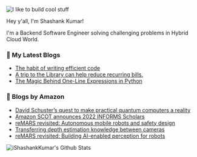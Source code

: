 ![I like to build cool stuff](https://res.cloudinary.com/dt8g3rhcy/image/upload/v1595929574/i_like_to_build_cool_shit._1_nzbwjh.png)

Hey y'all, I'm Shashank Kumar! 

I'm a Backend Software Engineer solving challenging problems in Hybrid Cloud World.

### 📕 My Latest Blogs
<!-- BLOG-POST-LIST:START -->
- [The habit of writing efficient code](https://medium.com/@ishashankkumar/the-habit-of-writing-efficient-code-153b05f04269?source=rss-d24dda280d5f------2)
- [A trip to the Library can help reduce recurring bills.](https://medium.com/swlh/a-trip-to-the-library-can-help-reduce-recurring-bills-23bca495cdf5?source=rss-d24dda280d5f------2)
- [The Magic Behind One-Line Expressions in Python](https://medium.com/swlh/the-magic-behind-one-line-expressions-in-python-816c10180c5c?source=rss-d24dda280d5f------2)
<!-- BLOG-POST-LIST:END -->

### 📕 Blogs by Amazon
<!-- AMAZON-BLOG-POST-LIST:START -->
- [David Schuster’s quest to make practical quantum computers a reality](https://www.amazon.science/working-at-amazon/david-schusters-quest-to-make-practical-quantum-computers-a-reality)
- [Amazon SCOT announces 2022 INFORMS Scholars](https://www.amazon.science/latest-news/amazon-scot-announces-2022-informs-scholars)
- [reMARS revisited: Autonomous mobile robots and safety design](https://www.amazon.science/latest-news/remars-revisited-functional-safety-product-development-for-autonomous-mobile-robots)
- [Transferring depth estimation knowledge between cameras](https://www.amazon.science/blog/transferring-depth-estimation-knowledge-between-cameras)
- [reMARS revisited: Building AI-enabled perception for robots](https://www.amazon.science/latest-news/remars-revisited-how-amazon-builds-ai-enabled-perception-for-robots)
<!-- AMAZON-BLOG-POST-LIST:END -->



<img align="center" alt="iShashankKumar's Github Stats" src="https://github-readme-stats.vercel.app/api?username=ishashankkumar&show_icons=true&hide_border=true" />
